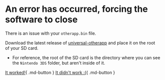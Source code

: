 # An error has occurred, forcing the software to close

There is an issue with your `otherapp.bin` file.

Download the latest release of [universal-otherapp](https://github.com/TuxSH/universal-otherapp/releases/latest) and place it on the root of your SD card.

- For reference, the root of the SD card is the directory where you can see the `Nintendo 3DS` folder, but aren't inside of it.

[It worked!](/troubleshoot/issue/success){ .md-button }
[It didn't work :(](/troubleshoot/issue/failure){ .md-button }